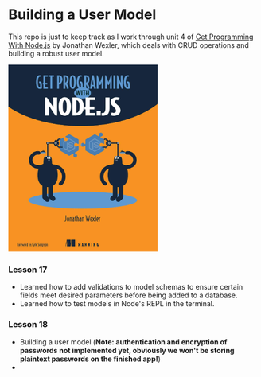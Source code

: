 # Building a User Model

This repo is just to keep track as I work through unit 4 of [Get Programming With Node.js](https://amzn.eu/d/1SdEKQ3) by Jonathan Wexler, which deals with CRUD operations and building a robust user model.

<a href="https://amzn.eu/d/1SdEKQ3"><img src="book_cover.jpg" width="300" /></a>

### Lesson 17

- Learned how to add validations to model schemas to ensure certain fields meet desired parameters before being added to a database.
- Learned how to test models in Node's REPL in the terminal.

### Lesson 18

- Building a user model (**Note: authentication and encryption of passwords not implemented yet, obviously we won't be storing plaintext passwords on the finished app!**)
- 
